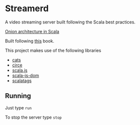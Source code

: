 # Streamerd
A video streaming server built following the Scala best practices.

[Onion architecture in Scala](https://www.youtube.com/watch?v=MnNeDXg3Qao)

Built following [this](https://functorhub.com/func-arcs/landing.html) book.

This project makes use of the following libraries

* [cats](https://github.com/typelevel/cats)
* [circe](https://github.com/circe/circe)
* [scala.js](https://www.scala-js.org/)
* [scala-js-dom](https://github.com/scala-js/scala-js-dom)
* [scalatags](https://github.com/lihaoyi/scalatags)

## Running

Just type `run`

To stop the server type `stop`
